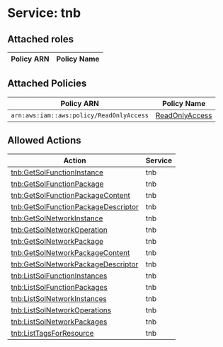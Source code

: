 # Service: tnb

## Attached roles

| Policy ARN | Policy Name |
|------------|-------------|
## Attached Policies

| Policy ARN | Policy Name |
|------------|-------------|
| `arn:aws:iam::aws:policy/ReadOnlyAccess` | [ReadOnlyAccess](../policies.md#readonlyaccess) |

## Allowed Actions

| Action | Service |
|--------|---------|
| [tnb:GetSolFunctionInstance](../actions.md#tnb:getsolfunctioninstance) | tnb |
| [tnb:GetSolFunctionPackage](../actions.md#tnb:getsolfunctionpackage) | tnb |
| [tnb:GetSolFunctionPackageContent](../actions.md#tnb:getsolfunctionpackagecontent) | tnb |
| [tnb:GetSolFunctionPackageDescriptor](../actions.md#tnb:getsolfunctionpackagedescriptor) | tnb |
| [tnb:GetSolNetworkInstance](../actions.md#tnb:getsolnetworkinstance) | tnb |
| [tnb:GetSolNetworkOperation](../actions.md#tnb:getsolnetworkoperation) | tnb |
| [tnb:GetSolNetworkPackage](../actions.md#tnb:getsolnetworkpackage) | tnb |
| [tnb:GetSolNetworkPackageContent](../actions.md#tnb:getsolnetworkpackagecontent) | tnb |
| [tnb:GetSolNetworkPackageDescriptor](../actions.md#tnb:getsolnetworkpackagedescriptor) | tnb |
| [tnb:ListSolFunctionInstances](../actions.md#tnb:listsolfunctioninstances) | tnb |
| [tnb:ListSolFunctionPackages](../actions.md#tnb:listsolfunctionpackages) | tnb |
| [tnb:ListSolNetworkInstances](../actions.md#tnb:listsolnetworkinstances) | tnb |
| [tnb:ListSolNetworkOperations](../actions.md#tnb:listsolnetworkoperations) | tnb |
| [tnb:ListSolNetworkPackages](../actions.md#tnb:listsolnetworkpackages) | tnb |
| [tnb:ListTagsForResource](../actions.md#tnb:listtagsforresource) | tnb |
